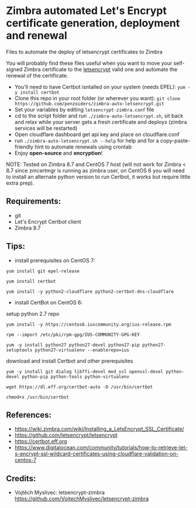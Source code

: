 # Zimbra automated Let's Encrypt certificate generation, deployment and renewal
Files to automate the deploy of letsencrypt certificates to Zimbra

You will probably find these files useful when you want to move your self-signed Zimbra certificate to the [letsencrypt](https://letsencrypt.org/) valid one and automate the renewal of the certificate.

 - You'll need to have Certbot isntalled on your system (needs EPEL): `yum -y install certbot`
 - Clone this repo in your root folder (or wherever you want): `git clone https://github.com/penzoiders/zimbra-auto-letsencrypt.git`
 - Set your variables by editing `letsencrypt-zimbra.conf` file
 - cd to the script folder and run `./zimbra-auto-letsencrypt.sh`, sit back and relax while your server gets a fresh certificate and deploys (zimbra services will be restarted)
 - Open cloudflare dashboard get api key and place on cloudflare.conf
 - run `./zimbra-auto-letsencrypt.sh --help` for help and for a copy-paste-friendly hint to automate renewals using crontab
 - Enjoy **open-source** and **encryption**!

NOTE: Tested on Zimbra 8.7 and CentOS 7 host (will not work for Zimbra < 8.7 since zmcertmgr is running as zimbra user, on CentOS 6 you will need to install an alternate python version to run Certbot, it works but require little extra prep).

## Requirements:
  - git
  - Let's Encrypt Certbot client
  - Zimbra 8.7
  
## Tips:
  - install prerequisites on CentOS 7:
  
  `yum install git epel-release`
  
  `yum install certbot`
  
  `yum install -y python2-cloudflare python2-certbot-dns-cloudflare`
  
  - install CertBot on CentOS 6:
  
  setup python 2.7 repo
  
  `yum install -y https://centos6.iuscommunity.org/ius-release.rpm`
  
  `rpm --import /etc/pki/rpm-gpg/IUS-COMMUNITY-GPG-KEY`
  
  `yum -y install python27 python27-devel python27-pip python27-setuptools python27-virtualenv --enablerepo=ius`
  
  download and install Certbot and other prerequisites
  
  `yum -y install git dialog libffi-devel mod_ssl openssl-devel python-devel python-pip python-tools python-virtualenv`
  
  `wget https://dl.eff.org/certbot-auto -O /usr/bin/certbot`
  
  `chmod+x /usr/bin/certbot`
    

## References: 
  - https://wiki.zimbra.com/wiki/Installing_a_LetsEncrypt_SSL_Certificate/
  - https://github.com/letsencrypt/letsencrypt
  - https://certbot.eff.org
  - https://www.digitalocean.com/community/tutorials/how-to-retrieve-let-s-encrypt-ssl-wildcard-certificates-using-cloudflare-validation-on-centos-7

## Credits:
  - Vojtěch Myslivec: letsencrypt-zimbra https://github.com/VojtechMyslivec/letsencrypt-zimbra
